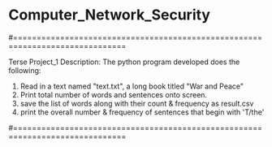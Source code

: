 # Computer_Network_Security
#==============================================================================

Terse Project_1 Description:
The python program developed does the following:
1) Read in a text named "text.txt", a long book titled "War and Peace"
2) Print total number of words and sentences onto screen.
3) save the list of words along with their count & frequency as result.csv
4) print the overall number & frequency of sentences that begin with 'T/the' 


#==============================================================================
